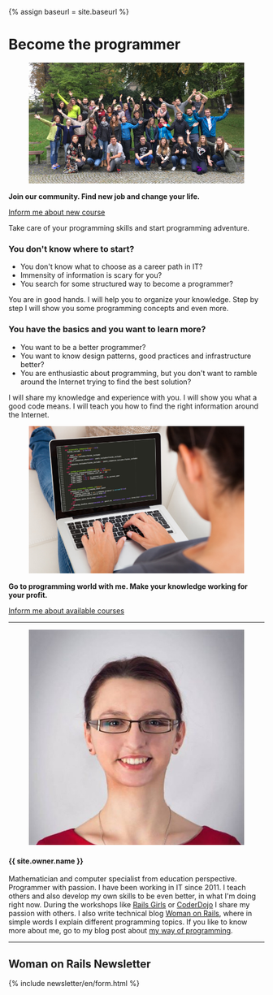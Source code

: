 {% assign baseurl = site.baseurl %}

# Become the programmer

<figure>
  <img src="/images/workshops/programming-community.jpg" alt="Community of programming women">
</figure>

**Join our community. Find new job and change your life.**

<a href="{{ baseurl }}/workshops#woman-on-rails-newsletter" class='btn btn-danger btn-lg btn-block'>Inform me about new course</a>

Take care of your programming skills and start programming adventure.

### You don't know where to start?

- You don't know what to choose as a career path in IT?
- Immensity of information is scary for you?
- You search for some structured way to become a programmer?

You are in good hands. I will help you to organize your knowledge. Step by step I will show you some programming concepts and even more.

### You have the basics and you want to learn more?

- You want to be a better programmer?
- You want to know design patterns, good practices and infrastructure better?
- You are enthusiastic about programming, but you don't want to ramble around the Internet trying to find the best solution?

I will share my knowledge and experience with you. I will show you what a good code means. I will teach you how to find the right information around the Internet.

<figure>
  <img src="/images/workshops/programming-woman.jpg" alt="Woman is programming in Ruby on Rails">
</figure>

**Go to programming world with me. Make your knowledge working for your profit.**

<a href="{{ baseurl }}/workshops#woman-on-rails-newsletter" class='btn btn-danger btn-lg btn-block'>Inform me about available courses</a>

<hr>

<div class="row">
  <div class="col-md-6">
    <figure>
      <img src="/images/workshops/agnieszka.jpg" alt="{{ site.owner.name }} - Woman on Rails">
    </figure>
  </div>
  <div class="col-md-6">
    <h4>{{ site.owner.name }}</h4>
    <p class='text-justify'>
      Mathematician and computer specialist from education perspective. Programmer with passion. I have been working in IT since 2011. I teach others and also develop my own skills to be even better, in what I'm doing right now. During the workshops like <a href="tags/#Rails%20Girls" title='Rails Girls workshops'>Rails Girls</a> or <a href="/tags/#CoderDojo" title="Programming classes CoderDojo">CoderDojo</a> I share my passion with others. I also write technical blog <a href="/" title="Programming from woman perspective">Woman on Rails</a>, where in simple words I explain different programming topics. If you like to know more about me, go to my blog post about <a href="/about" title="How do I became a programmer?"> my way of programming</a>.
    </p>
  </div>
</div>

<hr>

## Woman on Rails Newsletter

{% include newsletter/en/form.html %}
